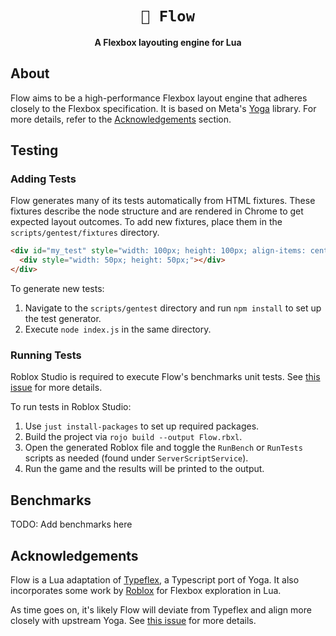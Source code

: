 <!-- Allow this file to not have a first line heading -->
<!-- markdownlint-disable-file MD041 no-emphasis-as-heading -->

<!-- inline html -->
<!-- markdownlint-disable-file MD033 -->

<div align="center">

# `🌊 Flow`

**A Flexbox layouting engine for Lua**

</div>

## About

Flow aims to be a high-performance Flexbox layout engine that adheres closely to the Flexbox specification. It is based
on Meta's [Yoga](https://github.com/facebook/yoga) library. For more details, refer to the
[Acknowledgements](#acknowledgements) section.

## Testing

### Adding Tests

Flow generates many of its tests automatically from HTML fixtures. These fixtures describe the node structure and are
rendered in Chrome to get expected layout outcomes. To add new fixtures, place them in the `scripts/gentest/fixtures`
directory.

```html
<div id="my_test" style="width: 100px; height: 100px; align-items: center;">
  <div style="width: 50px; height: 50px;"></div>
</div>
```

To generate new tests:

1. Navigate to the `scripts/gentest` directory and run `npm install` to set up the test generator.
2. Execute `node index.js` in the same directory.

### Running Tests

Roblox Studio is required to execute Flow's benchmarks unit tests. See
[this issue](https://github.com/grilme99/Flow/issues/3) for more details.

To run tests in Roblox Studio:

1. Use `just install-packages` to set up required packages.
2. Build the project via `rojo build --output Flow.rbxl`.
3. Open the generated Roblox file and toggle the `RunBench` or `RunTests` scripts as needed (found under
   `ServerScriptService`).
4. Run the game and the results will be printed to the output.

## Benchmarks

TODO: Add benchmarks here

## Acknowledgements

Flow is a Lua adaptation of [Typeflex](https://github.com/dead/typeflex), a Typescript port of Yoga. It also
incorporates some work by [Roblox](https://www.roblox.com/) for Flexbox exploration in Lua.

As time goes on, it's likely Flow will deviate from Typeflex and align more closely with upstream Yoga. See
[this issue](https://github.com/grilme99/Flow/issues/2) for more details.
